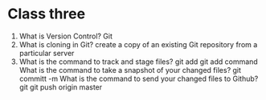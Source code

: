 # Class three
1) What is Version Control? Git
2) What is cloning in Git? create a copy of an existing Git repository from a particular server
3) What is the command to track and stage files? git add git add command
What is the command to take a snapshot of your changed files? git committ -m
What is the command to send your changed files to Github? git git push origin master
